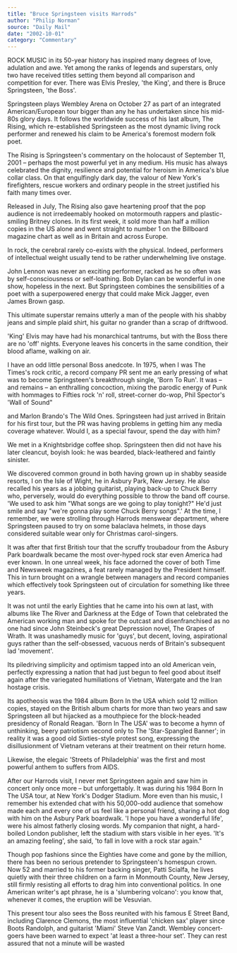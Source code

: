 ```yaml
---
title: "Bruce Springsteen visits Harrods"
author: "Philip Norman"
source: "Daily Mail"
date: "2002-10-01"
category: "Commentary"
---
```


ROCK MUSIC in its 50-year history has inspired many degrees of love, adulation and awe. Yet among the ranks of legends and superstars, only two have received titles setting them beyond all comparison and competition for ever. There was Elvis Presley, 'the King', and there is Bruce Springsteen, 'the Boss'.

Springsteen plays Wembley Arena on October 27 as part of an integrated American/European tour bigger than any he has undertaken since his mid-80s glory days. It follows the worldwide success of his last album, The Rising, which re-established Springsteen as the most dynamic living rock performer and renewed his claim to be America's foremost modern folk poet.

The Rising is Springsteen's commentary on the holocaust of September 11, 2001 – perhaps the most powerful yet in any medium. His music has always celebrated the dignity, resilience and potential for heroism in America's blue collar class. On that engulfingly dark day, the valour of New York's firefighters, rescue workers and ordinary people in the street justified his faith many times over.

Released in July, The Rising also gave heartening proof that the pop audience is not irredeemably hooked on motormouth rappers and plastic-smiling Britney clones. In its first week, it sold more than half a million copies in the US alone and went straight to number 1 on the Billboard magazine chart as well as in Britain and across Europe.

In rock, the cerebral rarely co-exists with the physical. Indeed, performers of intellectual weight usually tend to be rather underwhelming live onstage.

John Lennon was never an exciting performer, racked as he so often was by self-consciousness or self-loathing. Bob Dylan can be wonderful in one show, hopeless in the next. But Springsteen combines the sensibilities of a poet with a superpowered energy that could make Mick Jagger, even James Brown gasp.

This ultimate superstar remains utterly a man of the people with his shabby jeans and simple plaid shirt, his guitar no grander than a scrap of driftwood.

'King' Elvis may have had his monarchical tantrums, but with the Boss there are no 'off' nights. Everyone leaves his concerts in the same condition, their blood aflame, walking on air.

I have an odd little personal Boss anedcote. In 1975, when I was The Times's rock critic, a record company PR sent me an early pressing of what was to become Springsteen's breakthrough single, 'Born To Run'. It was – and remains – an enthralling concoction, mixing the parodic energy of Punk with hommages to Fifties rock 'n' roll, street-corner do-wop, Phil Spector's 'Wall of Sound"

and Marlon Brando's The Wild Ones. Springsteen had just arrived in Britain for his first tour, but the PR was having problems in getting him any media coverage whatever. Would I, as a special favour, spend the day with him?

We met in a Knightsbridge coffee shop. Springsteen then did not have his later cleancut, boyish look: he was bearded, black-leathered and faintly sinister.

We discovered common ground in both having grown up in shabby seaside resorts, I on the Isle of Wight, he in Asbury Park, New Jersey. He also recalled his years as a jobbing guitarist, playing back-up to Chuck Berry who, perversely, would do everything possible to throw the band off course. 'We used to ask him "What songs are we going to play tonight?" He'd just smile and say "we're gonna play some Chuck Berry songs".' At the time, I remember, we were strolling through Harrods menswear department, where Springsteen paused to try on some balaclava helmets, in those days considered suitable wear only for Christmas carol-singers.

It was after that first British tour that the scruffy troubadour from the Asbury Park boardwalk became the most over-hyped rock star even America had ever known. In one unreal week, his face adorned the cover of both Time and Newsweek magazines, a feat rarely managed by the President himself. This in turn brought on a wrangle between managers and record companies which effectively took Springsteen out of circulation for something like three years.

It was not until the early Eighties that he came into his own at last, with albums like The River and Darkness at the Edge of Town that celebrated the American working man and spoke for the outcast and disenfranchised as no one had since John Steinbeck's great Depression novel, The Grapes of Wrath. It was unashamedly music for 'guys', but decent, loving, aspirational guys rather than the self-obsessed, vacuous nerds of Britain's subsequent lad 'movement'.

Its piledriving simplicity and optimism tapped into an old American vein, perfectly expressing a nation that had just begun to feel good about itself again after the variegated humiliations of Vietnam, Watergate and the Iran hostage crisis.

Its apotheosis was the 1984 album Born In the USA which sold 12 million copies, stayed on the British album charts for more than two years and saw Springsteen all but hijacked as a mouthpiece for the block-headed presidency of Ronald Reagan. 'Born In The USA' was to become a hymn of unthinking, beery patriotism second only to The 'Star-Spangled Banner'; in reality it was a good old Sixties-style protest song, expressing the disillusionment of Vietnam veterans at their treatment on their return home.

Likewise, the elegaic 'Streets of Philadelphia' was the first and most powerful anthem to suffers from AIDS.

After our Harrods visit, I never met Springsteen again and saw him in concert only once more – but unforgettably. It was during his 1984 Born In The USA tour, at New York's Dodger Stadium. More even than his music, I remember his extended chat with his 50,000-odd audience that somehow made each and every one of us feel like a personal friend, sharing a hot dog with him on the Asbury Park boardwalk. 'I hope you have a wonderful life', were his almost fatherly closing words. My companion that night, a hard-boiled London publisher, left the stadium with stars visible in her eyes. 'It's an amazing feeling', she said, 'to fall in love with a rock star again."

Though pop fashions since the Eighties have come and gone by the million, there has been no serious pretender to Springsteen's homespun crown. Now 52 and married to his former backing singer, Patti Scialfa, he lives quietly with their three children on a farm in Monmouth County, New Jersey, still firmly resisting all efforts to drag him into conventional politics. In one American writer's apt phrase, he is a 'slumbering volcano': you know that, whenever it comes, the eruption will be Vesuvian.

This present tour also sees the Boss reunited with his famous E Street Band, including Clarence Clemons, the most influential 'chicken sax' player since Boots Randolph, and guitarist 'Miami' Steve Van Zandt. Wembley concert-goers have been warned to expect 'at least a three-hour set'. They can rest assured that not a minute will be wasted
